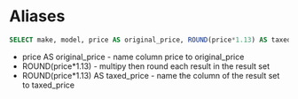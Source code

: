 # Aliases

```sql
SELECT make, model, price AS original_price, ROUND(price*1.13) AS taxed_price  FROM car;
```

- price AS original_price - name column price to original_price
- ROUND(price*1.13)  - multipy then round each result in the result set
- ROUND(price*1.13) AS taxed_price - name the column of the result set to taxed_price